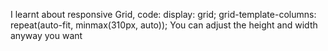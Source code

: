 I learnt about responsive Grid, code:
        display: grid;
        grid-template-columns: repeat(auto-fit, minmax(310px, auto));
        You can adjust the height and width anyway you want 
